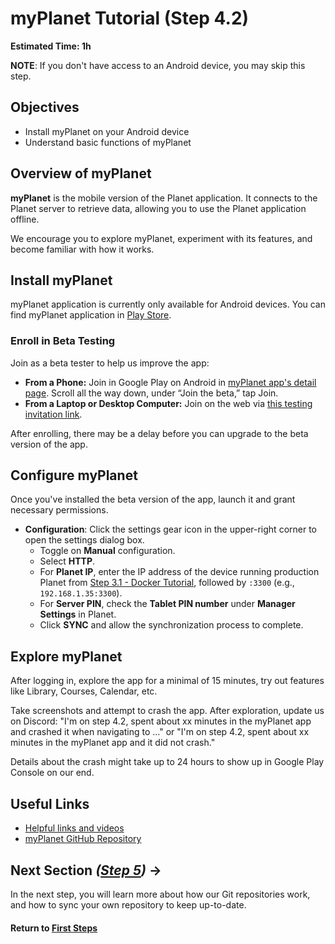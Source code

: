 ﻿# myPlanet Tutorial (Step 4.2)
**Estimated Time: 1h** 

**NOTE**: If you don't have access to an Android device, you may skip this step.

## Objectives

- Install myPlanet on your Android device
- Understand basic functions of myPlanet

## Overview of myPlanet

**myPlanet** is the mobile version of the Planet application. It connects to the Planet server to retrieve data, allowing you to use the Planet application offline.

We encourage you to explore myPlanet, experiment with its features, and become familiar with how it works.

## Install myPlanet

myPlanet application is currently only available for Android devices. You can find myPlanet application in [Play Store](https://play.google.com/store/apps/details?id=org.ole.planet.myplanet).

### Enroll in Beta Testing

Join as a beta tester to help us improve the app:

- **From a Phone:**
  Join in Google Play on Android in [myPlanet app's detail page](https://play.google.com/store/apps/details?id=org.ole.planet.myplanet). Scroll all the way down, under “Join the beta,” tap Join.
- **From a Laptop or Desktop Computer:**
  Join on the web via [this testing invitation link](https://play.google.com/apps/testing/org.ole.planet.myplanet).

After enrolling, there may be a delay before you can upgrade to the beta version of the app.

## Configure myPlanet

Once you've installed the beta version of the app, launch it and grant necessary permissions.

- **Configuration**: Click the settings gear icon in the upper-right corner to open the settings dialog box.
  - Toggle on **Manual** configuration.
  - Select **HTTP**.
  - For **Planet IP**, enter the IP address of the device running production Planet from [Step 3.1 - Docker Tutorial](vi-docker-tutorial.md), followed by `:3300` (e.g., `192.168.1.35:3300`).
  - For **Server PIN**, check the **Tablet PIN number** under **Manager Settings** in Planet.
  - Click **SYNC** and allow the synchronization process to complete.

## Explore myPlanet

After logging in, explore the app for a minimal of 15 minutes, try out features like Library, Courses, Calendar, etc.

Take screenshots and attempt to crash the app. After exploration, update us on Discord: "I'm on step 4.2, spent about xx minutes in the myPlanet app and crashed it when navigating to ..." or "I'm on step 4.2, spent about xx minutes in the myPlanet app and it did not crash."

Details about the crash might take up to 24 hours to show up in Google Play Console on our end.

## Useful Links

- [Helpful links and videos](vi-faq.md#Helpful_Links)
- [myPlanet GitHub Repository](https://github.com/open-learning-exchange/myplanet)

## Next Section _([Step 5](vi-github-and-repositories.md))_ **→**

In the next step, you will learn more about how our Git repositories work, and how to sync your own repository to keep up-to-date.

#### Return to [First Steps](vi-first-steps.md#Step_4_-_Planet_and_myPlanet_Tutorial)
